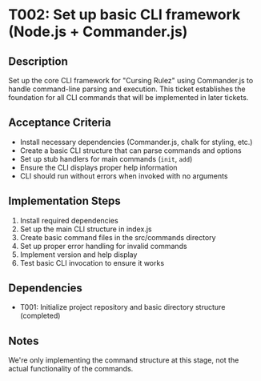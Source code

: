 # T002: Set up basic CLI framework (Node.js + Commander.js)

## Description

Set up the core CLI framework for "Cursing Rulez" using Commander.js to handle command-line parsing and execution. This ticket establishes the foundation for all CLI commands that will be implemented in later tickets.

## Acceptance Criteria

- Install necessary dependencies (Commander.js, chalk for styling, etc.)
- Create a basic CLI structure that can parse commands and options
- Set up stub handlers for main commands (`init`, `add`)
- Ensure the CLI displays proper help information
- CLI should run without errors when invoked with no arguments

## Implementation Steps

1. Install required dependencies
2. Set up the main CLI structure in index.js
3. Create basic command files in the src/commands directory
4. Set up proper error handling for invalid commands
5. Implement version and help display
6. Test basic CLI invocation to ensure it works

## Dependencies

- T001: Initialize project repository and basic directory structure (completed)

## Notes

We're only implementing the command structure at this stage, not the actual functionality of the commands.
